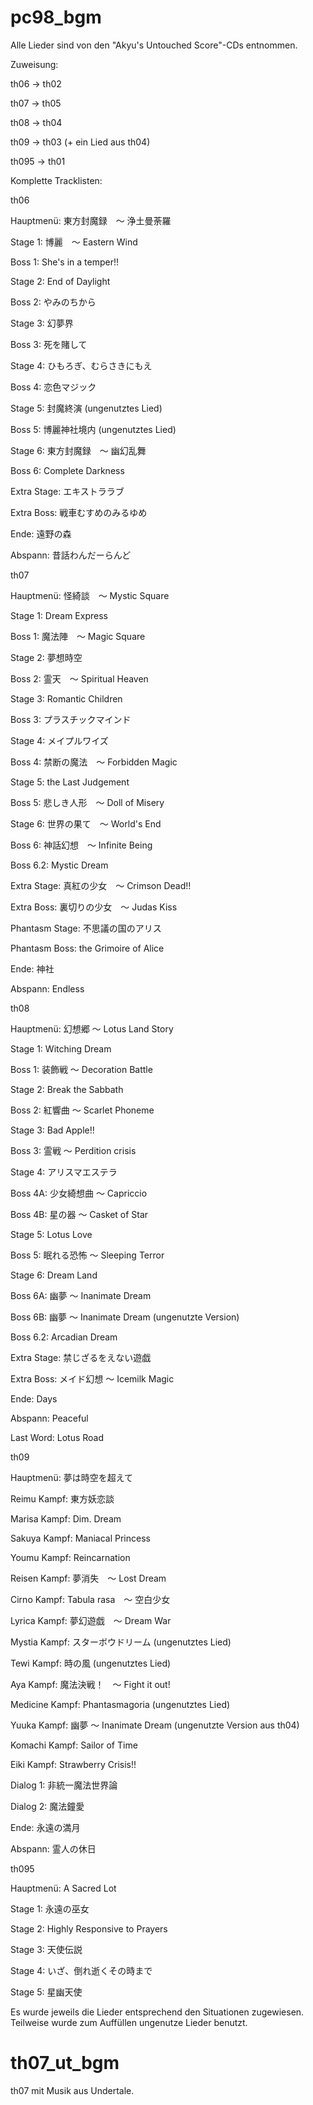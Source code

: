 # pc98_bgm

Alle Lieder sind von den "Akyu's Untouched Score"-CDs entnommen.

Zuweisung:

th06 -> th02

th07 -> th05

th08 -> th04

th09 -> th03 (+ ein Lied aus th04)

th095 -> th01



Komplette Tracklisten:

th06

Hauptmenü: 東方封魔録　～ 浄土曼荼羅

Stage 1: 博麗　～ Eastern Wind

Boss 1: She's in a temper!!

Stage 2: End of Daylight

Boss 2: やみのちから

Stage 3: 幻夢界

Boss 3: 死を賭して

Stage 4: ひもろぎ、むらさきにもえ

Boss 4: 恋色マジック

Stage 5: 封魔終演 (ungenutztes Lied)

Boss 5: 博麗神社境内 (ungenutztes Lied)

Stage 6: 東方封魔録　～ 幽幻乱舞

Boss 6: Complete Darkness

Extra Stage: エキストララブ

Extra Boss: 戦車むすめのみるゆめ

Ende: 遠野の森

Abspann: 昔話わんだーらんど



th07

Hauptmenü: 怪綺談　～ Mystic Square

Stage 1: Dream Express

Boss 1: 魔法陣　～ Magic Square

Stage 2: 夢想時空

Boss 2: 霊天　～ Spiritual Heaven

Stage 3: Romantic Children

Boss 3: プラスチックマインド

Stage 4: メイプルワイズ

Boss 4: 禁断の魔法　～ Forbidden Magic

Stage 5: the Last Judgement

Boss 5: 悲しき人形　～ Doll of Misery

Stage 6: 世界の果て　～ World's End

Boss 6: 神話幻想　～ Infinite Being

Boss 6.2: Mystic Dream

Extra Stage: 真紅の少女　～ Crimson Dead!!

Extra Boss: 裏切りの少女　～ Judas Kiss

Phantasm Stage: 不思議の国のアリス

Phantasm Boss: the Grimoire of Alice

Ende: 神社

Abspann: Endless



th08

Hauptmenü: 幻想郷 ～ Lotus Land Story

Stage 1: Witching Dream

Boss 1: 装飾戦 ～ Decoration Battle

Stage 2: Break the Sabbath

Boss 2: 紅響曲 ～ Scarlet Phoneme

Stage 3: Bad Apple!!

Boss 3: 霊戦 ～ Perdition crisis

Stage 4: アリスマエステラ

Boss 4A: 少女綺想曲 ～ Capriccio

Boss 4B: 星の器 ～ Casket of Star

Stage 5: Lotus Love

Boss 5: 眠れる恐怖 ～ Sleeping Terror

Stage 6: Dream Land

Boss 6A: 幽夢 ～ Inanimate Dream

Boss 6B: 幽夢 ～ Inanimate Dream (ungenutzte Version)

Boss 6.2: Arcadian Dream

Extra Stage: 禁じざるをえない遊戯

Extra Boss: メイド幻想 ～ Icemilk Magic

Ende: Days

Abspann: Peaceful

Last Word: Lotus Road



th09

Hauptmenü: 夢は時空を超えて

Reimu Kampf: 東方妖恋談

Marisa Kampf: Dim. Dream

Sakuya Kampf: Maniacal Princess

Youmu Kampf: Reincarnation

Reisen Kampf: 夢消失　～ Lost Dream

Cirno Kampf: Tabula rasa　～ 空白少女

Lyrica Kampf: 夢幻遊戯　～ Dream War

Mystia Kampf: スターボウドリーム (ungenutztes Lied)

Tewi Kampf: 時の風 (ungenutztes Lied)

Aya Kampf: 魔法決戦！　～ Fight it out!

Medicine Kampf: Phantasmagoria (ungenutztes Lied)

Yuuka Kampf: 幽夢 ～ Inanimate Dream (ungenutzte Version aus th04)

Komachi Kampf: Sailor of Time

Eiki Kampf: Strawberry Crisis!!

Dialog 1: 非統一魔法世界論

Dialog 2: 魔法鐘愛

Ende: 永遠の満月

Abspann: 霊人の休日



th095

Hauptmenü: A Sacred Lot

Stage 1: 永遠の巫女

Stage 2: Highly Responsive to Prayers

Stage 3: 天使伝説

Stage 4: いざ、倒れ逝くその時まで

Stage 5: 星幽天使

Es wurde jeweils die Lieder entsprechend den Situationen zugewiesen.
Teilweise wurde zum Auffüllen ungenutze Lieder benutzt.


# th07_ut_bgm

th07 mit Musik aus Undertale.
